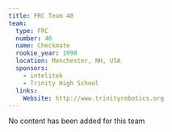 ```yaml
---
title: FRC Team 40
team:
  type: FRC
  number: 40
  name: Checkmate
  rookie_year: 1998
  location: Manchester, NH, USA
  sponsors:
    - intelitek
    - Trinity High School
  links:
    Website: http://www.trinityrobotics.org
---
```

No content has been added for this team